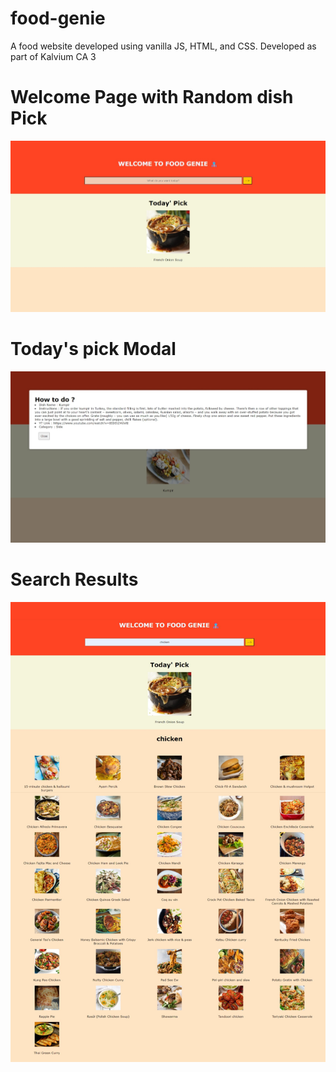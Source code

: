 # food-genie
A food website developed using vanilla JS, HTML, and CSS. Developed as part of Kalvium CA 3

# Welcome Page with Random dish Pick 
![](https://github.com/sjarunvenkat/food-genie/blob/main/output/intro%20page.jpeg)

# Today's pick Modal
![](https://github.com/sjarunvenkat/food-genie/blob/main/output/modal.jpeg)

# Search Results
![](https://github.com/sjarunvenkat/food-genie/blob/main/output/Search%20results.jpeg)
